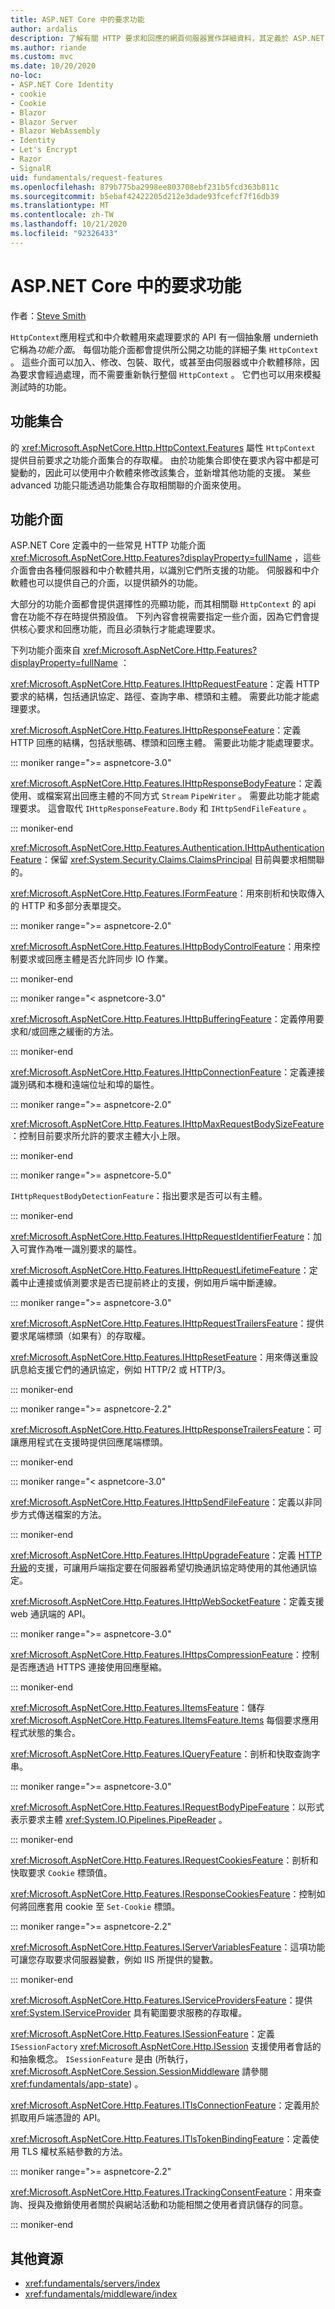 ```yaml
---
title: ASP.NET Core 中的要求功能
author: ardalis
description: 了解有關 HTTP 要求和回應的網頁伺服器實作詳細資料，其定義於 ASP.NET Core 的介面中。
ms.author: riande
ms.custom: mvc
ms.date: 10/20/2020
no-loc:
- ASP.NET Core Identity
- cookie
- Cookie
- Blazor
- Blazor Server
- Blazor WebAssembly
- Identity
- Let's Encrypt
- Razor
- SignalR
uid: fundamentals/request-features
ms.openlocfilehash: 879b775ba2998ee803708ebf231b5fcd363b811c
ms.sourcegitcommit: b5ebaf42422205d212e3dade93fcefcf7f16db39
ms.translationtype: MT
ms.contentlocale: zh-TW
ms.lasthandoff: 10/21/2020
ms.locfileid: "92326433"
---
```

# <a name="request-features-in-aspnet-core"></a>ASP.NET Core 中的要求功能

作者：[Steve Smith](https://ardalis.com/)

`HttpContext`應用程式和中介軟體用來處理要求的 API 有一個抽象層 undernieth 它稱為*功能介面*。 每個功能介面都會提供所公開之功能的詳細子集 `HttpContext` 。 這些介面可以加入、修改、包裝、取代，或甚至由伺服器或中介軟體移除，因為要求會經過處理，而不需要重新執行整個 `HttpContext` 。 它們也可以用來模擬測試時的功能。

## <a name="feature-collections"></a>功能集合

的 <xref:Microsoft.AspNetCore.Http.HttpContext.Features> 屬性 `HttpContext` 提供目前要求之功能介面集合的存取權。 由於功能集合即使在要求內容中都是可變動的，因此可以使用中介軟體來修改該集合，並新增其他功能的支援。 某些 advanced 功能只能透過功能集合存取相關聯的介面來使用。

## <a name="feature-interfaces"></a>功能介面

ASP.NET Core 定義中的一些常見 HTTP 功能介面 <xref:Microsoft.AspNetCore.Http.Features?displayProperty=fullName> ，這些介面會由各種伺服器和中介軟體共用，以識別它們所支援的功能。 伺服器和中介軟體也可以提供自己的介面，以提供額外的功能。

大部分的功能介面都會提供選擇性的亮顯功能，而其相關聯 `HttpContext` 的 api 會在功能不存在時提供預設值。 下列內容會視需要指定一些介面，因為它們會提供核心要求和回應功能，而且必須執行才能處理要求。

下列功能介面來自 <xref:Microsoft.AspNetCore.Http.Features?displayProperty=fullName> ：

<xref:Microsoft.AspNetCore.Http.Features.IHttpRequestFeature>：定義 HTTP 要求的結構，包括通訊協定、路徑、查詢字串、標頭和主體。 需要此功能才能處理要求。

<xref:Microsoft.AspNetCore.Http.Features.IHttpResponseFeature>：定義 HTTP 回應的結構，包括狀態碼、標頭和回應主體。 需要此功能才能處理要求。

::: moniker range=">= aspnetcore-3.0"

<xref:Microsoft.AspNetCore.Http.Features.IHttpResponseBodyFeature>：定義使用、或檔案寫出回應主體的不同方式 `Stream` `PipeWriter` 。 需要此功能才能處理要求。 這會取代 `IHttpResponseFeature.Body` 和 `IHttpSendFileFeature` 。

::: moniker-end

<xref:Microsoft.AspNetCore.Http.Features.Authentication.IHttpAuthenticationFeature>：保留 <xref:System.Security.Claims.ClaimsPrincipal> 目前與要求相關聯的。

<xref:Microsoft.AspNetCore.Http.Features.IFormFeature>：用來剖析和快取傳入的 HTTP 和多部分表單提交。

::: moniker range=">= aspnetcore-2.0"

<xref:Microsoft.AspNetCore.Http.Features.IHttpBodyControlFeature>：用來控制要求或回應主體是否允許同步 IO 作業。

::: moniker-end
   
::: moniker range="< aspnetcore-3.0"

<xref:Microsoft.AspNetCore.Http.Features.IHttpBufferingFeature>：定義停用要求和/或回應之緩衝的方法。

::: moniker-end

<xref:Microsoft.AspNetCore.Http.Features.IHttpConnectionFeature>：定義連接識別碼和本機和遠端位址和埠的屬性。

::: moniker range=">= aspnetcore-2.0"

<xref:Microsoft.AspNetCore.Http.Features.IHttpMaxRequestBodySizeFeature>：控制目前要求所允許的要求主體大小上限。

::: moniker-end

::: moniker range=">= aspnetcore-5.0"

`IHttpRequestBodyDetectionFeature`：指出要求是否可以有主體。

::: moniker-end

<xref:Microsoft.AspNetCore.Http.Features.IHttpRequestIdentifierFeature>：加入可實作為唯一識別要求的屬性。

<xref:Microsoft.AspNetCore.Http.Features.IHttpRequestLifetimeFeature>：定義中止連接或偵測要求是否已提前終止的支援，例如用戶端中斷連線。

::: moniker range=">= aspnetcore-3.0"

<xref:Microsoft.AspNetCore.Http.Features.IHttpRequestTrailersFeature>：提供要求尾端標頭（如果有）的存取權。

<xref:Microsoft.AspNetCore.Http.Features.IHttpResetFeature>：用來傳送重設訊息給支援它們的通訊協定，例如 HTTP/2 或 HTTP/3。

::: moniker-end

::: moniker range=">= aspnetcore-2.2"

<xref:Microsoft.AspNetCore.Http.Features.IHttpResponseTrailersFeature>：可讓應用程式在支援時提供回應尾端標頭。

::: moniker-end

::: moniker range="< aspnetcore-3.0"

<xref:Microsoft.AspNetCore.Http.Features.IHttpSendFileFeature>：定義以非同步方式傳送檔案的方法。

::: moniker-end

<xref:Microsoft.AspNetCore.Http.Features.IHttpUpgradeFeature>：定義 [HTTP 升級](https://tools.ietf.org/html/rfc2616.html#section-14.42)的支援，可讓用戶端指定要在伺服器希望切換通訊協定時使用的其他通訊協定。

<xref:Microsoft.AspNetCore.Http.Features.IHttpWebSocketFeature>：定義支援 web 通訊端的 API。

::: moniker range=">= aspnetcore-3.0"

<xref:Microsoft.AspNetCore.Http.Features.IHttpsCompressionFeature>：控制是否應透過 HTTPS 連接使用回應壓縮。

::: moniker-end

<xref:Microsoft.AspNetCore.Http.Features.IItemsFeature>：儲存 <xref:Microsoft.AspNetCore.Http.Features.IItemsFeature.Items> 每個要求應用程式狀態的集合。

<xref:Microsoft.AspNetCore.Http.Features.IQueryFeature>：剖析和快取查詢字串。
   
::: moniker range=">= aspnetcore-3.0"

<xref:Microsoft.AspNetCore.Http.Features.IRequestBodyPipeFeature>：以形式表示要求主體 <xref:System.IO.Pipelines.PipeReader> 。
 
::: moniker-end

<xref:Microsoft.AspNetCore.Http.Features.IRequestCookiesFeature>：剖析和快取要求 `Cookie` 標頭值。

<xref:Microsoft.AspNetCore.Http.Features.IResponseCookiesFeature>：控制如何將回應套用 cookie 至 `Set-Cookie` 標頭。

::: moniker range=">= aspnetcore-2.2"

<xref:Microsoft.AspNetCore.Http.Features.IServerVariablesFeature>：這項功能可讓您存取要求伺服器變數，例如 IIS 所提供的變數。

::: moniker-end
   
<xref:Microsoft.AspNetCore.Http.Features.IServiceProvidersFeature>：提供 <xref:System.IServiceProvider> 具有範圍要求服務的存取權。

<xref:Microsoft.AspNetCore.Http.Features.ISessionFeature>：定義 `ISessionFactory` <xref:Microsoft.AspNetCore.Http.ISession> 支援使用者會話的和抽象概念。 `ISessionFeature` 是由 (所執行， <xref:Microsoft.AspNetCore.Session.SessionMiddleware> 請參閱 <xref:fundamentals/app-state>) 。

<xref:Microsoft.AspNetCore.Http.Features.ITlsConnectionFeature>：定義用於抓取用戶端憑證的 API。

<xref:Microsoft.AspNetCore.Http.Features.ITlsTokenBindingFeature>：定義使用 TLS 權杖系結參數的方法。
   
::: moniker range=">= aspnetcore-2.2"
   
<xref:Microsoft.AspNetCore.Http.Features.ITrackingConsentFeature>：用來查詢、授與及撤銷使用者關於與網站活動和功能相關之使用者資訊儲存的同意。
   
::: moniker-end

## <a name="additional-resources"></a>其他資源

* <xref:fundamentals/servers/index>
* <xref:fundamentals/middleware/index>
